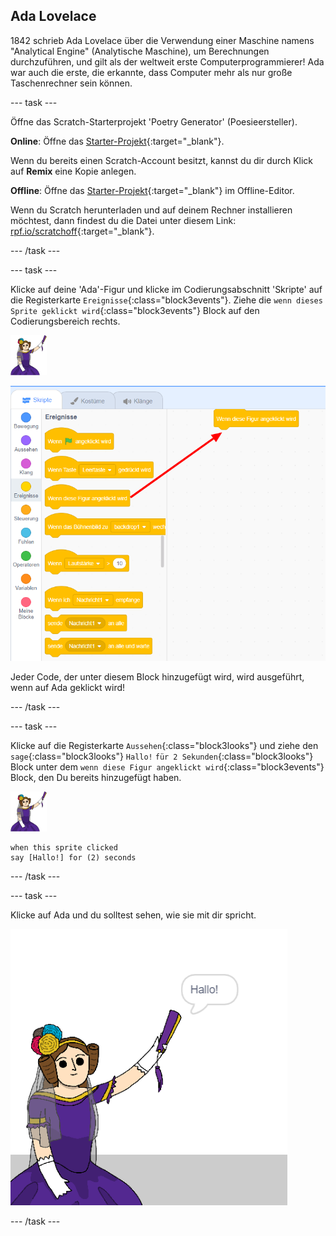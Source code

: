 ## Ada Lovelace

1842 schrieb Ada Lovelace über die Verwendung einer Maschine namens "Analytical Engine" (Analytische Maschine), um Berechnungen durchzuführen, und gilt als der weltweit erste Computerprogrammierer! Ada war auch die erste, die erkannte, dass Computer mehr als nur große Taschenrechner sein können.

--- task ---

Öffne das Scratch-Starterprojekt 'Poetry Generator' (Poesieersteller).

**Online**: Öffne das [Starter-Projekt](https://scratch.mit.edu/projects/382840697){:target="_blank"}.

Wenn du bereits einen Scratch-Account besitzt, kannst du dir durch Klick auf **Remix** eine Kopie anlegen.

**Offline**: Öffne das [Starter-Projekt](https://rpf.io/p/de-DE/beat-the-goalie-go){:target="_blank"} im Offline-Editor.

Wenn du Scratch herunterladen und auf deinem Rechner installieren möchtest, dann findest du die Datei unter diesem Link: [rpf.io/scratchoff](https://rpf.io/scratchoff){:target="_blank"}.

--- /task ---

--- task ---

Klicke auf deine 'Ada'-Figur und klicke im Codierungsabschnitt 'Skripte' auf die Registerkarte `Ereignisse`{:class="block3events"}. Ziehe die `wenn dieses Sprite geklickt wird`{:class="block3events"} Block auf den Codierungsbereich rechts.

![Ada Sprite](images/ada-sprite.png)

![Ziehen, wenn dieses Sprite auf einen Block klickt](images/poetry-click.png)

Jeder Code, der unter diesem Block hinzugefügt wird, wird ausgeführt, wenn auf Ada geklickt wird!

--- /task ---

--- task ---

Klicke auf die Registerkarte `Aussehen`{:class="block3looks"} und ziehe den `sage`{:class="block3looks"} `Hallo!` `für 2 Sekunden`{:class="block3looks"} Block unter dem `wenn diese Figur angeklickt wird`{:class="block3events"} Block, den Du bereits hinzugefügt haben.

![Ada Sprite](images/ada-sprite.png)

```blocks3
when this sprite clicked
say [Hallo!] for (2) seconds
```

--- /task ---

--- task ---

Klicke auf Ada und du solltest sehen, wie sie mit dir spricht.

![Screenshot](images/poetry-say-test.png)

--- /task ---
